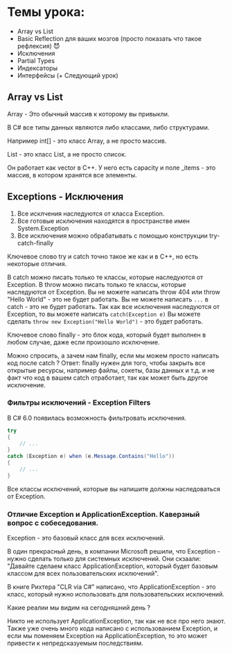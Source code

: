 ﻿# Темы урока:
* Array vs List
* Basic Reflection для ваших мозгов (просто показать что такое рефлексия) 😈
* Исключения
* Partial Types
* Индексаторы 
* Интерфейсы (+ Следующий урок)


## Array vs List

Array - Это обычный массив к которому вы привыкли.

В С# все типы данных являются либо классами,
либо структурами. 

Например int[] - это класс Array, а не просто массив.

List<int> - это класс List, а не просто список.

Он работает как vector в С++. 
У него есть capacity и поле _items - это массив, в котором хранятся все элементы.

## Exceptions - Исключения

1. Все исклчения наследуются от класса Exception.
2. Все готовые исключения находятся в пространстве имен System.Exception
3. Все исключения можно обрабатывать с помощью конструкции try-catch-finally

Ключевое слово try и catch точно такое же как и в С++, но есть некоторые отличия.

В catch можно писать только те классы, которые наследуются от Exception.
В throw можно писать только те классы, которые наследуются от Exception.
Вы не можете написать throw 404 или throw "Hello World" - это не будет работать.
Вы не можете написать `...` в catch - это не будет работать. Так как все исключения наследуются от Exception, то вы можете написать `catch(Exception e)`
Вы можете сделать `throw new Exception("Hello World")` - это будет работать.

Ключевое слово finally - это блок кода, который будет выполнен в любом случае, даже если произошло исключение.

Можно спросить, а зачем нам finally, если мы можем просто написать код после catch ?
Ответ: finally нужен для того, чтобы закрыть все открытые ресурсы, например файлы, сокеты, базы данных и т.д.
и не факт что код в вашем catch отработает, так как может быть другое исключение.

### Фильтры исключений - Exception Filters

В C# 6.0 появилась возможность фильтровать исключения.

```csharp
try
{
    // ...
}
catch (Exception e) when (e.Message.Contains("Hello"))
{
    // ...
}
```

Все классы исключений, которые вы напишите должны наследоваться от Exception.

### Отличие Exception и ApplicationException. Каверзный вопрос с собеседования.

Exception - это базовый класс для всех исключений.

В один прекрасный день, в компании Microsoft решили, что Exception - нужно сделать только для системных исключений.
Они скзаали: "Давайте сделаем класс ApplicationException, который будет базовым классом для всех пользовательских исключений".

В книге Рихтера "CLR via C#" написано, что ApplicationException - это класс, который нужно использовать для пользовательских исключений.

Какие реалии мы видим на сегодняшний день ?

Никто не использует ApplicationException, так как не все про него знают.
Также уже очень много кода написано с использованием Exception, и если мы поменяем Exception на ApplicationException, то это может привести к непредсказуемым последствиям.







